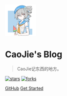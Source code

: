 <img src="images/logo.png" alt="watermelon" style="zoom:10%;" />

# CaoJie's Blog

> CaoJie记东西的地方。

[![stars](https://badgen.net/github/stars/caojie060/caojie060.github.io?icon=github&color=4ab8a1)](https://github.com/caojie060/caojie060.github.io) 
[![forks](https://badgen.net/github/forks/caojie060/caojie060.github.io?icon=github&color=4ab8a1)](https://github.com/caojie060/caojie060.github.io)

[GitHub](https://github.com/caojie060)
[Get Started](README.md)



